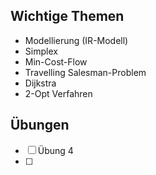 ## Wichtige Themen

* Modellierung (IR-Modell)
* Simplex
* Min-Cost-Flow
* Travelling Salesman-Problem
* Dijkstra
* 2-Opt Verfahren

## Übungen

* [ ] Übung 4
* [ ] 
